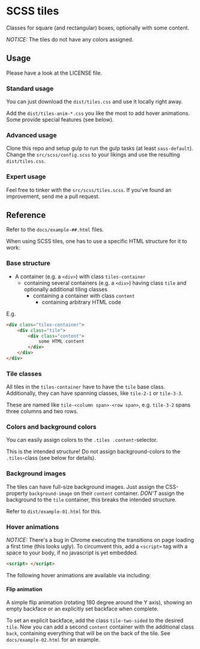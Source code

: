 # SCSS tiles
Classes for square (and rectangular) boxes, optionally with some content.

*NOTICE:* The tiles do not have any colors assigned. 

## Usage

Please have a look at the LICENSE file.

### Standard usage

You can just download the `dist/tiles.css` and use it locally right away.

Add the `dist/tiles-anim-*.css` you like the most to add hover animations.
Some provide special features (see below).

### Advanced usage

Clone this repo and setup gulp to run the gulp tasks (at least `sass-default`).
Change the `src/scss/config.scss` to your likings and use the resulting `dist/tiles.css`.

### Expert usage

Feel free to tinker with the `src/scss/tiles.scss`. If you've found an improvement, send me a pull request.

## Reference

Refer to the `docs/example-##.html` files.

When using SCSS tiles, one has to use a specific HTML structure for it to work:

### Base structure

- A container (e.g. a `<div>`) with class `tiles-container`
  - containing several containers (e.g. a `<div>`) having class `tile` and optionally additional tiling classes
    - containing a container with class `content`
      - containing arbitrary HTML code

E.g.

```html
<div class="tiles-container">
    <div class="tile">
        <div class="content">
            some HTML content
        </div>
    </div>
</div>
```

### Tile classes

All tiles in the `tiles-container` have to have the `tile` base class. Additionally, they can have spanning classes, like `tile-2-1` or `tile-3-3`.

These are named like `tile-<column span>-<row span>`, e.g. `tile-3-2` spans three columns and two rows.

### Colors and background colors

You can easily assign colors to the `.tiles .content`-selector.

This is the intended structure! Do not assign background-colors to the `.tiles`-class (see below for details).

### Background images

The tiles can have full-size background images. Just assign the CSS-property `background-image` on their `content` container.
*DON'T* assign the background to the `tile` container, this breaks the intended structure.

Refer to `dist/example-01.html` for this.

### Hover animations

*NOTICE:* There's a bug in Chrome executing the transitions on page loading a first time (this looks ugly).
To circumvent this, add a `<script>` tag with a space to your body, if no javascript is yet embedded.
```html
<script> </script>
``` 

The following hover animations are available via including:

#### Flip animation

A simple flip animation (rotating 180 degree around the Y axis), showing an empty backface or an explicitly set backface when complete.

To set an explicit backface, add the class `tile-two-sided` to the desired `tile`. Now you can add a second `content` container with the additional class `back`, containing everything that will be on the back of the tile. See `docs/example-02.html` for an example.